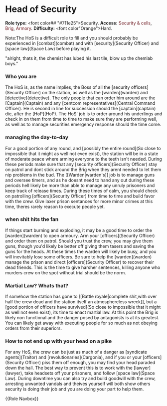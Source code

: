 # Head of Security
**Role type:** <font color## "#711e25">Security</font>. **Access:** <font color="#711e25">Security & cells</font>, <font color="#711e25">Brig</font>, <font color="#711e25">Armory</font>. **Difficulty:** <font color"Orange">Hard</font>.

Note:The HoS is a difficult role to fill and you should probably be experienced in \[combat](combat) and with \[security](Security Officer) and \[space law](Space Law) before playing it.

"alright, thats it, the chemist has lubed his last tile, blow up the chemlab boys."


### Who you are

The HoS is, as the name implies, the Boss of all the \[security officers](Security Officer) on the station, as well as the \[warden](warden) and \[detective](detective). The only people that can order him around are the \[Captain](Captain) and any \[centcom representatives](Central Command Officer). He is second in line for succession should the \[captain](captain) die, after the \[HoP](HoP). The HoS' job is to order around his underlings and check in on them from time to time to make sure they are performing well, as well as to manage securities emergency response should the time come.



### managing the day-to-day

For a good portion of any round, and \[possibly the entire round](So close to impossible that it might as well not even exist), the station will be in a state of moderate peace where arming everyone to the teeth isn't needed. During these periods make sure that any \[security officers](Security Officer) stay on patrol and dont stick around the Brig when they arent needed to let them nip problems in the bud. The [[Warden|warden's]] job is to manage guns and oversee timers, and as he doesnt need to hand any out during these periods hell likely be more than able to manage any unruly prisoners and keep track of release times. During these times of calm, you should check on patrolling \[officers](Security Officer) from time to time and build favor with the crew. Give laxer prison sentances for more minor crimes at this time, theres rarely reason to execute people yet.



### when shit hits the fan

If things start burning and exploding, it may be a good time to order the \[warden](warden) to open armoury. Arm your \[officers](Security Officer) and order them on patrol. Should you trust the crew, you may give them guns, though you'd likely be better off giving them tasers and saving the guns for the heads. At these times the warden will likely be busy, and you will inevitably lose some officers. Be sure to help the \[warden](warden) manage the prison and direct \[officers](Security Officer) to recover their dead friends. This is the time to give harsher sentences, killing anyone who murders crew on the spot without trial should be the norm.



### Martial Law? Whats that?

If somehow the station has gone to [[Battle royale|complete shit,with over half the crew dead and the station itself an atmosphereless wreck]], but a \[good portion of officers have survived](So close to impossible that it might as well not even exist), its time to enact martial law. At this point the Brig is likely non functional and the danger posed by antagonists is at its greatest.  You can likely get away with executing people for so much as not obeying orders from their superiors.



### How to not end up with your head on a pike

For any HoS, the crew can be just as much of a danger as \[syndicate agents](Traitor) and \[revolutionaries](Cargonia), and if you or your \[officers](Security Officer) piss them off enough, you may find your head paraded down the hall. The best way to prevent this is to work with the \[lawyer](lawyer), take headsets off your prisoners, and follow \[space law](Space Law). During downtime you can also try and build goodwill with the crew, arresting unwanted vandals and theives yourself will both show others security is doing their job and you are doing your part to help them.

{{Role Navbox}}
